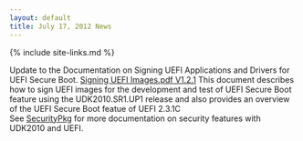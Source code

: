 ```yaml
---
layout: default
title: July 17, 2012 News
---
```

{% include site-links.md %}

Update to the Documentation on Signing UEFI Applications and Drivers for UEFI Secure Boot. [Signing UEFI Images.pdf V1.2.1](http://sourceforge.net/projects/edk2/files/General%20Documentation/SigningUefiImages%20-v1dot21.pdf/download)
This document describes how to sign UEFI images for the development and test of UEFI Secure Boot feature using the UDK2010.SR1.UP1 release and also provides an overview of the UEFI Secure Boot featue of UEFI 2.3.1C
<br>
See [SecurityPkg]({{wiki}}/SecurityPkg) for more documentation on security features with UDK2010 and UEFI.
